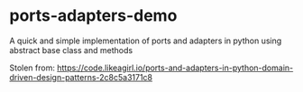 # ports-adapters-demo

A quick and simple implementation of ports and adapters in python using abstract base class and methods

Stolen from: https://code.likeagirl.io/ports-and-adapters-in-python-domain-driven-design-patterns-2c8c5a3171c8
